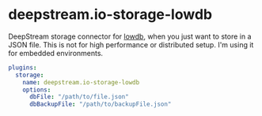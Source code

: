 # deepstream.io-storage-lowdb

DeepStream storage connector for [lowdb](https://www.npmjs.com/package/lowdb), when you just want to store in a JSON file.
This is not for high performance or distributed setup.  I'm using it for embedded
environments. 

```yaml
plugins:
  storage:
    name: deepstream.io-storage-lowdb
    options:
      dbFile: "/path/to/file.json"
      dbBackupFile: "/path/to/backupFile.json"
```
